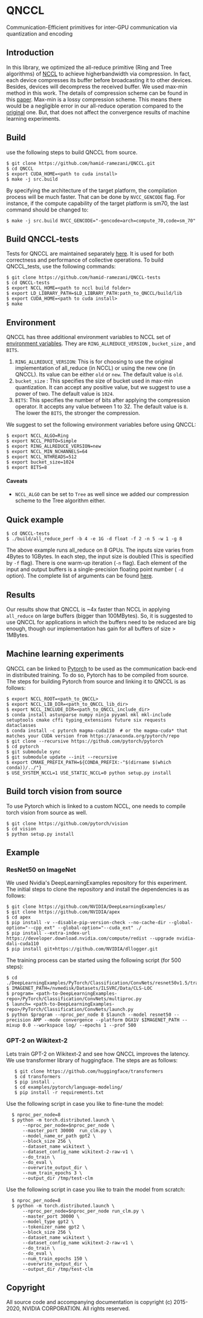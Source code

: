 
# QNCCL
Communication-Efficient primitives for inter-GPU communication via quantization and encoding

## Introduction
In this library, we optimized the all-reduce primitive (Ring and Tree algorithms) of [NCCL](https://github.com/nvidia/nccl) to achieve higherbandwidth via compression. In fact, each device compresses its buffer before broadcasting it to other devices. Besides, devices will decompress the received buffer. We used max-min method in this work. The details of compression scheme can be found in this [paper](https://arxiv.org/abs/1610.02132). Max-min is a lossy compression scheme. This means there would be a negligible error in our all-reduce operation compared to the [original](https://github.com/NVIDIA/nccl/blob/master/src/collectives/all_reduce.cc) one. But, that does not affect the convergence results of machine learning experiments.


## Build
use the following steps to build QNCCL from source. 
    
    $ git clone https://github.com/hamid-ramezani/QNCCL.git
    $ cd QNCCL
    $ export CUDA_HOME=<path to cuda install>
    $ make -j src.build 
By specifying the architecture of the target platform, the compilation process will be much faster. That can be done by `NVCC_GENCODE` flag. For instance, if the compute capability of the target platform is sm70, the last command should be changed to:

    $ make -j src.build NVCC_GENCODE="-gencode=arch=compute_70,code=sm_70"


## Build QNCCL-tests

Tests for QNCCL are maintained separately [here](https://github.com/hamid-ramezani/QNCCL-tests). It is used for both correctness and performance of collective operations.  To build QNCCL_tests, use the following commands: 

    $ git clone https://github.com/hamid-ramezani/QNCCL-tests
    $ cd QNCCL-tests
    $ export NCCL_HOME=<path to nccl build folder>
    $ export LD_LIBRARY_PATH=$LD_LIBRARY_PATH:path_to_QNCCL/build/lib
    $ export CUDA_HOME=<path to cuda install>
    $ make 


## Environment
QNCCL has three additional environment variables to NCCL set of [environment variables](https://docs.nvidia.com/deeplearning/nccl/user-guide/docs/env.html). They are `RING_ALLREDUCE_VERSION` , `bucket_size` , and `BITS`. 

 1. `RING_ALLREDUCE_VERSION`: This is for choosing to use the original implementation of all_reduce (in NCCL) or using the new one (in QNCCL). Its value can be either `old` or `new`. The default value is `old`.
 2. `bucket_size` : This specifies the size of bucket used in max-min quantization. It can accept any positive value, but we suggest to use a power of two. The default value is `1024`.   
 3. `BITS`: This specifies the number of bits after applying the compression operator. It accepts any value between 1 to 32. The default value is `8`. The lower the `BITS`,  the stronger the compression. 

We suggest to set the following environment variables before using QNCCL:

    $ export NCCL_ALGO=Ring
    $ export NCCL_PROTO=Simple
    $ export RING_ALLREDUCE_VERSION=new
    $ export NCCL_MIN_NCHANNELS=64
    $ export NCCL_NTHREADS=512
    $ export bucket_size=1024
    $ export BITS=8

#### Caveats

 - `NCCL_ALGO` can be set to `Tree` as well since we added our compression scheme to the Tree algorithm either. 


## Quick example

    $ cd QNCCL-tests
    $ ./build/all_reduce_perf -b 4 -e 1G -d float -f 2 -n 5 -w 1 -g 8

The above example runs all_reduce on 8 GPUs. The inputs size varies from 4Bytes  to 1GBytes. In each step, the input size is doubled (This is specified by `-f` flag). There is one warm-up iteration (`-n` flag). Each element of the input and output buffers is a single-precision floating point number ( `-d` option). The complete list of arguments can be found [here](https://github.com/nvidia/nccl-tests#arguments). 


## Results

Our results show that QNCCL is ~4x faster than NCCL in applying `all_reduce` on large buffers (bigger than 100MBytes). So, it is suggested to use QNCCL for applications in which the buffers need to be reduced are big enough, though our implementation has gain for all buffers of size > 1MBytes. 


## Machine learning experiments
QNCCL can be linked to [Pytorch](https://github.com/pytorch/pytorch) to be used as the communication back-end in distributed training. To do so, Pytorch has to be compiled from source. The steps for building Pytorch from source and linking it to QNCCL is as follows: 

    $ export NCCL_ROOT=<path_to_QNCCL>
    $ export NCCL_LIB_DIR=<path_to_QNCCL_lib_dir>
    $ export NCCL_INCLUDE_DIR=<path_to_QNCCL_include_dir>
    $ conda install astunparse numpy ninja pyyaml mkl mkl-include setuptools cmake cffi typing_extensions future six requests dataclasses
    $ conda install -c pytorch magma-cuda110  # or the magma-cuda* that matches your CUDA version from https://anaconda.org/pytorch/repo
    $ git clone --recursive https://github.com/pytorch/pytorch
    $ cd pytorch
    $ git submodule sync
    $ git submodule update --init --recursive
    $ export CMAKE_PREFIX_PATH=${CONDA_PREFIX:-"$(dirname $(which conda))/../"}
    $ USE_SYSTEM_NCCL=1 USE_STATIC_NCCL=0 python setup.py install


## Build torch vision from source
To use Pytorch which is linked to a custom NCCL, one needs to compile torch vision from source as well. 

    $ git clone https://github.com/pytorch/vision
    $ cd vision
    $ python setup.py install


## Example

### ResNet50 on ImageNet
We used Nvidia's DeepLearningExamples repository for this experiment. The initial steps to clone the repository and install the dependencies is as follows:
```
$ git clone https://github.com/NVIDIA/DeepLearningExamples/
$ git clone https://github.com/NVIDIA/apex
$ cd apex
$ pip install -v --disable-pip-version-check --no-cache-dir --global-option="--cpp_ext" --global-option="--cuda_ext" ./
$ pip install --extra-index-url https://developer.download.nvidia.com/compute/redist --upgrade nvidia-dali-cuda110
$ pip install git+https://github.com/NVIDIA/dllogger.git
```
The training process can be started using the following script (for 500 steps): 
```
$ cd ./DeepLearningExamples/PyTorch/Classification/ConvNets/resnet50v1.5/training/AMP
$ IMAGENET_PATH=/nvmedisk/Datasets/ILSVRC/Data/CLS-LOC
$ program= <path-to-DeepLearningExamples-repo>/PyTorch/Classification/ConvNets/multiproc.py
$ launch= <path-to-DeepLearningExamples-repo>/PyTorch/Classification/ConvNets/launch.py
$ python $program --nproc_per_node 8 $launch --model resnet50 --precision AMP --mode convergence --platform DGX1V $IMAGENET_PATH --mixup 0.0 --workspace log/ --epochs 1 --prof 500
```



### GPT-2 on Wikitext-2
Lets train GPT-2 on Wikitext-2 and see how QNCCL improves the latency. We use transformer library of huggingface. The steps are as follows:

```
   $ git clone https://github.com/huggingface/transformers
   $ cd transformers
   $ pip install .
   $ cd examples/pytorch/language-modeling/
   $ pip install -r requirements.txt
   ```

Use the following script in case you like to fine-tune the model: 

```
  $ nproc_per_node=8
  $ python -m torch.distributed.launch \
      --nproc_per_node=$nproc_per_node \
      --master_port 30000  run_clm.py \
      --model_name_or_path gpt2 \
      --block_size 256 \
      --dataset_name wikitext \
      --dataset_config_name wikitext-2-raw-v1 \
      --do_train \
      --do_eval \
      --overwrite_output_dir \
      --num_train_epochs 3 \
      --output_dir /tmp/test-clm
   ```
 
Use the following script in case you like to train the model from scratch:
  
```
  $ nproc_per_node=8
  $ python -m torch.distributed.launch \
      --nproc_per_node=$nproc_per_node run_clm.py \
      --master_port 30000 \
      --model_type gpt2 \
      --tokenizer_name gpt2 \
      --block_size 256 \
      --dataset_name wikitext \
      --dataset_config_name wikitext-2-raw-v1 \
      --do_train \
      --do_eval \
      --num_train_epochs 150 \
      --overwrite_output_dir \
      --output_dir /tmp/test-clm
 ```
   



## Copyright

All source code and accompanying documentation is copyright (c) 2015-2020, NVIDIA CORPORATION. All rights reserved.
